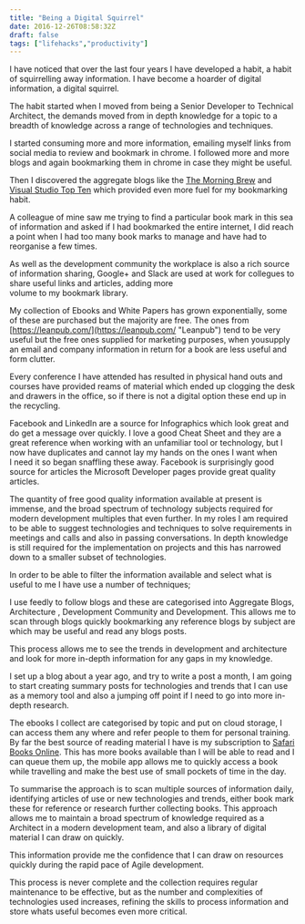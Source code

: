 ```yaml
---
title: "Being a Digital Squirrel"
date: 2016-12-26T08:58:32Z
draft: false
tags: ["lifehacks","productivity"]
---
```


I have noticed that over the last four years I have developed a habit, a habit of squirrelling away information. I have become a hoarder of digital information, a digital squirrel.

The habit started when I moved from being a Senior Developer to Technical Architect, the demands moved from in depth knowledge for a topic to a breadth of knowledge across a range of technologies and techniques.

I started consuming more and more information, emailing myself links from social media to review and bookmark in chrome. I followed more and more blogs and again bookmarking them in chrome in case they might be useful.

Then I discovered the aggregate blogs like the [The Morning Brew](http://blog.cwa.me.uk/ "The Morning Brew") and [Visual Studio Top Ten](http://www.lyalin.com/category/visual-studio-developer-top-10/ "Visual Studio Top Ten") which provided even more fuel for my bookmarking habit.

A colleague of mine saw me trying to find a particular book mark in this sea of information and asked if I had bookmarked the entire internet, I did reach a point when I had too many book marks to manage and have had to reorganise a few times.

As well as the development community the workplace is also a rich source of information sharing, Google+ and Slack are used at work for collegues to share useful links and articles, adding more  
volume to my bookmark library.

My collection of Ebooks and White Papers has grown exponentially, some of these are purchased but the majority are free. The ones from [https://leanpub.com/](https://leanpub.com/ "Leanpub") tend to be very useful but the free ones supplied for marketing purposes, when yousupply an email and company information in return for a book are less useful and form clutter.

Every conference I have attended has resulted in physical hand outs and courses have provided reams of material which ended up clogging the desk and drawers in the office, so if there is not a digital option these end up in the recycling.

Facebook and LinkedIn are a source for Infographics which look great and do get a message over quickly. I love a good Cheat Sheet and they are a great reference when working with an unfamiliar tool or technology, but I now have duplicates and cannot lay my hands on the ones I want when  
I need it so began snaffling these away. Facebook is surprisingly good source for articles the Microsoft Developer pages provide great quality articles.

The quantity of free good quality information available at present is immense, and the broad spectrum of technology subjects required for modern development multiples that even further. In my roles I am required to be able to suggest technologies and techniques to solve requirements in meetings and calls and also in passing conversations. In depth knowledge is still required for the implementation on projects and this has narrowed down to a smaller subset of technologies.

In order to be able to filter the information available and select what is useful to me I have use a number of techniques;

I use feedly to follow blogs and these are categorised into Aggregate Blogs, Architecture , Development Community and Development. This allows me to scan through blogs quickly bookmarking any reference blogs by subject are which may be useful and read any blogs posts.

This process allows me to see the trends in development and architecture and look for more in-depth information for any gaps in my knowledge.

I set up a blog about a year ago, and try to write a post a month, I am going to start creating summary posts for technologies and trends that I can use as a memory tool and also a jumping off point if I need to go into more in-depth research.

The ebooks I collect are categorised by topic and put on cloud storage, I can access them any where and refer people to them for personal training. By far the best source of reading material I have is my subscription to [Safari Books Online](https://www.safaribooksonline.com/home/ "Safari Books Online"). This has more books available than I will be able to read and I can queue them up, the mobile app allows me to quickly access a book while travelling and make the best use of small pockets of time in the day.

To summarise the approach is to scan multiple sources of information daily, identifying articles of use or new technologies and trends, either book mark these for reference or research further collecting books. This approach allows me to maintain a broad spectrum of knowledge required as a Architect in a modern development team, and also a library of digital material I can draw on quickly.

This information provide me the confidence that I can draw on resources quickly during the rapid pace of Agile development.

This process is never complete and the collection requires regular maintenance to be effective, but as the number and complexities of technologies used increases, refining the skills to process information and store whats useful becomes even more critical.
